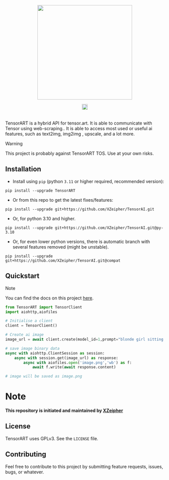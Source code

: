 <p align="center">
  <img width="300" src="https://image.tensorartassets.com/cdn-cgi/image/anim=true,f=avif,q=85/frontend/1711339876825.svg">
</p>

<div align="center">
    <a href="https://badge.fury.io/py/tensorart"><img src="https://d25lcipzij17d.cloudfront.net/badge.svg?id=py&r=r&ts=1683906897&type=6e&v=0.1&x2=0" alt="PyPI version" height="18"></a>
</div>

<br>
<br>
TensorART is a hybrid API for tensor.art. It is able to communicate with Tensor
using web-scraping.. It is
able to access most used or useful ai features, such as text2img, img2img , upscale, and a lot more.

> [!WARNING]
> This project is probably against TensorART TOS. Use at your own risks.

## Installation

- Install using `pip` (python `3.11` or higher required, recommended version): 
```shell
pip install --upgrade TensorART
```

- Or from this repo to get the latest fixes/features:
```shell
pip install --upgrade git+https://github.com/XZeipher/TensorAI.git
```

- Or, for python 3.10 and higher.
```shell
pip install --upgrade git+https://github.com/XZeipher/TensorAI.git@py-3.10
```

- Or, for even lower python versions, there is automatic branch with several features removed (might be unstable).
```shell
pip install --upgrade git+https://github.com/XZeipher/TensorAI.git@compat
```

## Quickstart

> [!NOTE]
> You can find the docs on this project [here](https://tensorapi.onrender.com/docs).

```python
from TensorART import TensorClient
import aiohttp,aiofiles

# Initialise a client
client = TensorClient()

# Create ai image
image_url = await client.create(model_id=1,prompt="blonde girl sitting in garden")

# save image binary data
async with aiohttp.ClientSession as session:
    async with session.get(image_url) as response:
        async with aiofiles.open('image.png','wb') as f:
            await f.write(await response.content)

# image will be saved as image.png

```

# Note
<strong>This repository is initiated and maintained by [XZeipher](https://github.com/XZeipher)
</strong>


## License

TensorART uses GPLv3. See the `LICENSE` file.

## Contributing

Feel free to contribute to this project by submitting
feature requests, issues, bugs, or whatever.
